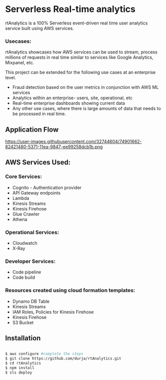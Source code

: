 # Serverless Real-time analytics  

rtAnalytics is a 100% Serverless event-driven real time user analytics service built using AWS services. 

### Usecases: 

rtAnalytics showcases how AWS services can be used to stream, process millions of requests in real time similar to services like Google Analytics, Mixpanel, etc. 

This project can be extended for the following use cases at an enterprise level. 

* Fraud detection based on the user metrics in conjunction with AWS ML services
* Analytics within an enterprise- users, site, operational, etc
* Real-time enterprise dashboards showing current data
* Any other use cases, where there is large amounts of data that needs to be processed in real time. 

## Application Flow 

https://user-images.githubusercontent.com/32744604/74901662-82421480-5371-11ea-9847-ee99258dcb1b.png

## AWS Services Used:

### Core Services:

* Cognito - Authentication provider
* API Gateway endpoints
* Lambda
* Kinesis Streams
* Kinesis Firehose
* Glue Crawler
* Athena

### Operational Services: 
* Cloudwatch
* X-Ray

### Developer Services: 
* Code pipeline
* Code build
  
### Resources created using cloud formation templates:

* Dynamo DB Table
* Kinesis Streams
* IAM Roles, Policies for Kinesis Firehose
* Kinesis Firehose
* S3 Bucket

## Installation

```bash

$ aws configure #complete the steps
$ git clone https://github.com/durja/rtAnalytics.git
$ cd rtAnalytics
$ npm install 
$ sls deploy

```